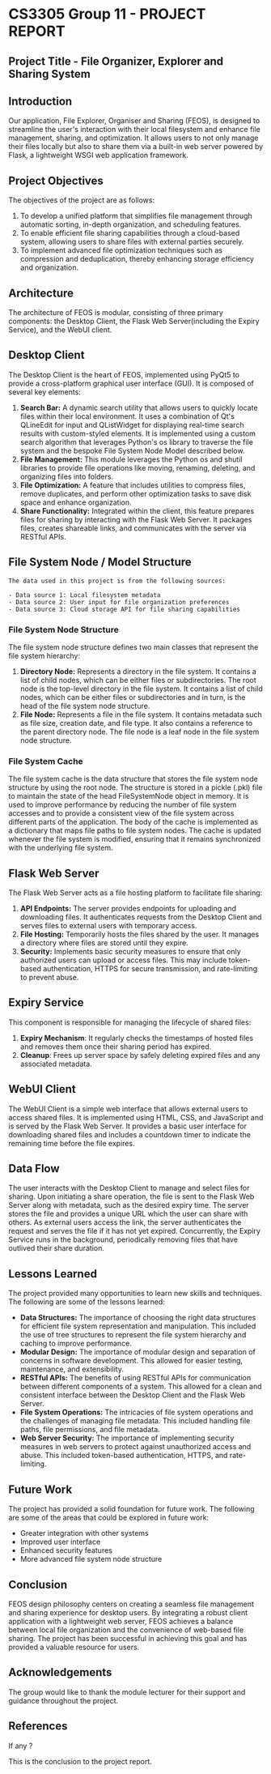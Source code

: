 # CS3305 Group 11 - PROJECT REPORT
## Project Title - File Organizer, Explorer and Sharing System

## Introduction

Our application, File Explorer, Organiser and Sharing (FEOS), is designed to streamline the user's interaction with their local filesystem and enhance file management, sharing, and optimization. It allows users to not only manage their files locally but also to share them via a built-in web server powered by Flask, a lightweight WSGI web application framework.

## Project Objectives

The objectives of the project are as follows:

1. To develop a unified platform that simplifies file management through automatic sorting, in-depth organization, and scheduling features.
2. To enable efficient file sharing capabilities through a cloud-based system, allowing users to share files with external parties securely.
3. To implement advanced file optimization techniques such as compression and deduplication, thereby enhancing storage efficiency and organization.

## Architecture

The architecture of FEOS is modular, consisting of three primary components: the Desktop Client, the Flask Web Server(including the Expiry Service), and the WebUI client.

## Desktop Client

The Desktop Client is the heart of FEOS, implemented using PyQt5 to provide a cross-platform graphical user interface (GUI). It is composed of several key elements:

1. **Search Bar:** A dynamic search utility that allows users to quickly locate files within their local environment. It uses a combination of Qt's QLineEdit for input and QListWidget for displaying real-time search results with custom-styled elements. It is implemented using a custom search algorithm that leverages Python's os library to traverse the file system and the bespoke File System Node Model described below.
2. **File Management:** This module leverages the Python os and shutil libraries to provide file operations like moving, renaming, deleting, and organizing files into folders.
3. **File Optimization:** A feature that includes utilities to compress files, remove duplicates, and perform other optimization tasks to save disk space and enhance organization.
3. **Share Functionality:** Integrated within the client, this feature prepares files for sharing by interacting with the Flask Web Server. It packages files, creates shareable links, and communicates with the server via RESTful APIs.

## File System Node / Model Structure

```plaintext
The data used in this project is from the following sources:

- Data source 1: Local filesystem metadata
- Data source 2: User input for file organization preferences
- Data source 3: Cloud storage API for file sharing capabilities
```

### File System Node Structure

The file system node structure defines two main classes that represent the file system hierarchy:

1. **Directory Node:** Represents a directory in the file system. It contains a list of child nodes, which can be either files or subdirectories. The root node is the top-level directory in the file system. It contains a list of child nodes, which can be either files or subdirectories and in turn, is the head of the file system node structure.
2. **File Node:** Represents a file in the file system. It contains metadata such as file size, creation date, and file type. It also contains a reference to the parent directory node. The file node is a leaf node in the file system node structure. 

### File System Cache

The file system cache is the data structure that stores the file system node structure by using the root node. The structure is stored in a pickle (.pkl) file to maintain the state of the head FileSystemNode object in memory. It is used to improve performance by reducing the number of file system accesses and to provide a consistent view of the file system across different parts of the application. The body of the cache is implemented as a dictionary that maps file paths to file system nodes. The cache is updated whenever the file system is modified, ensuring that it remains synchronized with the underlying file system. 

## Flask Web Server

The Flask Web Server acts as a file hosting platform to facilitate file sharing:

1. **API Endpoints:** The server provides endpoints for uploading and downloading files. It authenticates requests from the Desktop Client and serves files to external users with temporary access.
2. **File Hosting:** Temporarily hosts the files shared by the user. It manages a directory where files are stored until they expire.
3. **Security:** Implements basic security measures to ensure that only authorized users can upload or access files. This may include token-based authentication, HTTPS for secure transmission, and rate-limiting to prevent abuse.

## Expiry Service
This component is responsible for managing the lifecycle of shared files:

1. **Expiry Mechanism**: It regularly checks the timestamps of hosted files and removes them once their sharing period has expired.
2. **Cleanup**: Frees up server space by safely deleting expired files and any associated metadata.


## WebUI Client
The WebUI Client is a simple web interface that allows external users to access shared files. It is implemented using HTML, CSS, and JavaScript and is served by the Flask Web Server. It provides a basic user interface for downloading shared files and includes a countdown timer to indicate the remaining time before the file expires.


## Data Flow
The user interacts with the Desktop Client to manage and select files for sharing. Upon initiating a share operation, the file is sent to the Flask Web Server along with metadata, such as the desired expiry time. The server stores the file and provides a unique URL which the user can share with others.
As external users access the link, the server authenticates the request and serves the file if it has not yet expired. Concurrently, the Expiry Service runs in the background, periodically removing files that have outlived their share duration.

## Lessons Learned
The project provided many opportunities to learn new skills and techniques. The following are some of the lessons learned:

- **Data Structures:** The importance of choosing the right data structures for efficient file system representation and manipulation. This included the use of tree structures to represent the file system hierarchy and caching to improve performance.
- **Modular Design:** The importance of modular design and separation of concerns in software development. This allowed for easier testing, maintenance, and extensibility.
- **RESTful APIs:** The benefits of using RESTful APIs for communication between different components of a system. This allowed for a clean and consistent interface between the Desktop Client and the Flask Web Server.
- **File System Operations:** The intricacies of file system operations and the challenges of managing file metadata. This included handling file paths, file permissions, and file metadata.
- **Web Server Security:** The importance of implementing security measures in web servers to protect against unauthorized access and abuse. This included token-based authentication, HTTPS, and rate-limiting.

## Future Work
The project has provided a solid foundation for future work. The following are some of the areas that could be explored in future work:
- Greater integration with other systems
- Improved user interface
- Enhanced security features
- More advanced file system node structure

## Conclusion
FEOS design philosophy centers on creating a seamless file management and sharing experience for desktop users. By integrating a robust client application with a lightweight web server, FEOS achieves a balance between local file organization and the convenience of web-based file sharing.
The project has been successful in achieving this goal and has provided a valuable resource for users.

## Acknowledgements
The group would like to thank the module lecturer for their support and guidance throughout the project. 

## References
If any ?

This is the conclusion to the project report.